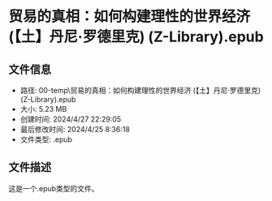 ﻿# 贸易的真相：如何构建理性的世界经济 (【土】丹尼·罗德里克) (Z-Library).epub

## 文件信息
- 路径: 00-temp\贸易的真相：如何构建理性的世界经济 (【土】丹尼·罗德里克) (Z-Library).epub
- 大小: 5.23 MB
- 创建时间: 2024/4/27 22:29:05
- 最后修改时间: 2024/4/25 8:36:18
- 文件类型: .epub

## 文件描述
这是一个.epub类型的文件。

